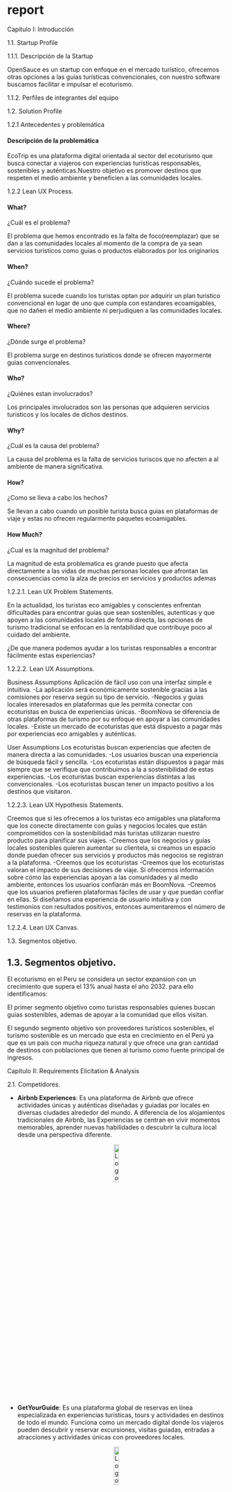 # report

Capítulo I: Introducción

1.1. Startup Profile

1.1.1. Descripción de la Startup

OpenSauce es un startup con enfoque en el mercado turístico, ofrecemos otras opciones a las guías turísticas convencionales, con nuestro software buscamos facilitar e impulsar el ecoturismo.

1.1.2. Perfiles de integrantes del equipo


1.2. Solution Profile

1.2.1 Antecedentes y problemática

#### Descripción de la problemática
EcoTrip es una plataforma digital orientada al sector del ecoturismo que busca conectar a viajeros con experiencias turísticas responsables, sostenibles y auténticas.Nuestro objetivo es promover destinos que respeten el medio ambiente y beneficien a las comunidades locales.

1.2.2 Lean UX Process.

#### What?

¿Cuál es el problema?

El problema que hemos encontrado es la falta de foco(reemplazar) que se dan a las comunidades locales al momento de la compra de ya sean servicios turisticos como guias o productos elaborados por los originarios

#### When?

¿Cuándo sucede el problema?

El problema sucede cuando los turistas optan por adquirir un plan turistico convencional en lugar de uno que cumpla con estandares ecoamigables, que no dañen el medio ambiente ni perjudiquen a las comunidades locales.

#### Where?

¿Dónde surge el problema?

El problema surge en destinos turisticos donde se ofrecen mayormente guias convencionales.

#### Who?

¿Quiénes estan involucrados?

Los principales involucrados son las personas que adquieren servicios turisticos y los locales de dichos destinos.

#### Why?

¿Cuál es la causa del problema?

La causa del problema es la falta de servicios turiscos que no afecten a al ambiente de manera significativa.

#### How?

¿Como se lleva a cabo los hechos?

Se llevan a cabo cuando un posible turista busca guias en plataformas de viaje y estas no ofrecen regularmente paquetes ecoamigables.

#### How Much?

¿Cual es la magnitud del problema?

La magnitud de esta problematica es grande puesto que afecta directamente a las vidas de muchas personas locales que afrontan las consecuencias como la alza de precios en servicios y productos ademas

1.2.2.1. Lean UX Problem Statements.

En la actualidad, los turistas eco amigables y conscientes enfrentan dificultades para encontrar guías que sean sostenibles, autenticas y que apoyen a las comunidades locales de forma directa, las opciones de turismo tradicional se enfocan en la rentabilidad que contribuye poco al cuidado del ambiente.

¿De que manera podemos ayudar a los turistas responsables a encontrar fácilmente estas experiencias?

1.2.2.2. Lean UX Assumptions.

Business Assumptions
Aplicación de fácil uso con una interfaz simple e intuitiva. -La aplicación será económicamente sostenible gracias a las comisiones por reserva según su tipo de servicio. -Negocios y guías locales interesados en plataformas que les permita conectar con ecoturistas en busca de experiencias únicas. -BoomNova se diferencia de otras plataformas de turismo por su enfoque en apoyar a las comunidades locales. -Existe un mercado de ecoturistas que está dispuesto a pagar más por experiencias eco amigables y auténticas.

User Assumptions
Los ecoturistas buscan experiencias que afecten de manera directa a las comunidades. -Los usuarios buscan una experiencia de búsqueda fácil y sencilla. -Los ecoturistas están dispuestos a pagar más siempre que se verifique que contribuimos a la a sostenibilidad de estas experiencias. -Los ecoturistas buscan experiencias distintas a las convencionales. -Los ecoturistas buscan tener un impacto positivo a los destinos que visitaron.


1.2.2.3. Lean UX Hypothesis Statements.

Creemos que si les ofrecemos a los turistas eco amigables una plataforma que los conecte directamente con guías y negocios locales que están comprometidos con la sostenibilidad más turistas utilizaran nuestro producto para planificar sus viajes. -Creemos que los negocios y guías locales sostenibles quieren aumentar su clientela, si creamos un espacio donde puedan ofrecer sus servicios y productos más negocios se registran a la plataforma. -Creemos que los ecoturistas -Creemos que los ecoturistas valoran el impacto de sus decisiones de viaje. Si ofrecemos información sobre cómo las experiencias apoyan a las comunidades y al medio ambiente, entonces los usuarios confiarán más en BoomNova. -Creemos que los usuarios prefieren plataformas fáciles de usar y que puedan confiar en ellas. Si diseñamos una experiencia de usuario intuitiva y con testimonios con resultados positivos, entonces aumentaremos el número de reservas en la plataforma.

1.2.2.4. Lean UX Canvas.



1.3. Segmentos objetivo.

## 1.3. Segmentos objetivo.

El ecoturismo en el Peru se considera un sector expansion con un crecimiento que supera el 13% anual hasta el año 2032. para ello identificamos:

El primer segmento objetivo como turistas responsables quienes buscan guias sostenibles, ademas de apoyar a la comunidad que ellos visitan.

El segundo segmento objetivo son proveedores turísticos sostenibles, el turismo sostenible es un mercado que esta en crecimiento en el Perú ya que es un pais con mucha riqueza natural y que ofrece una gran cantidad de destinos con poblaciones que tienen al turismo como fuente principal de ingresos.

Capítulo II: Requirements Elicitation & Analysis

2.1. Competidores.

- **Airbnb Experiences**: Es una plataforma de Airbnb que ofrece actividades únicas y auténticas diseñadas y guiadas por locales en diversas ciudades alrededor del mundo. A diferencia de los alojamientos tradicionales de Airbnb, las Experiencias se centran en vivir momentos memorables, aprender nuevas habilidades o descubrir la cultura local desde una perspectiva diferente.

<div align="center">
  <img src="./images/airbnb.png" alt="Logo de Airbnb" width="15%" />
</div>

- **GetYourGuide**: Es una plataforma global de reservas en línea especializada en experiencias turísticas, tours y actividades en destinos de todo el mundo. Funciona como un mercado digital donde los viajeros pueden descubrir y reservar excursiones, visitas guiadas, entradas a atracciones y actividades únicas con proveedores locales.

<div align="center">
  <img src="./images/gyg.png" alt="Logo de GetYourGuide" width="15%" />
</div>

- **Visit.org**: Visit.org es una plataforma global de reservas de experiencias de viaje con impacto social, que conecta a viajeros con tours y actividades operados por organizaciones sin fines de lucro (ONGs) y empresas sociales alrededor del mundo. Su objetivo es promover un turismo sostenible y responsable, donde el dinero gastado en experiencias beneficie directamente a comunidades locales y causas sociales.

<div align="center">
  <img src="./images/visit.png" alt="Logo de Visit.org" width="15%" />
</div>

2.1.1. Análisis competitivo.

<table>
  <tr>
    <th colspan="6" valign="top">Competitive Analysis Landscape</th>
  </tr>
  <tr>
    <td colspan="2" valign="top">¿Por qué llevar a cabo este análisis?</td>
    <td colspan="4" valign="top">El objetivo de este análisis es identificar las características de los competidores y encontrar maneras de diferenciarnos.</td>
  </tr>
  <tr>
    <td colspan="2" rowspan="2" valign="top">Startup y Competidores</td>
    <td valign="top">EcoTrip</td>
    <td valign="top">Airbnb Experiences</td>
    <td valign="top">GetYourGuide</td>
    <td valign="top">Visit.org</td>
  </tr>
  <tr>
    <td valign="top"><img src="./images/ecotrip.png" alt="Logo de EcoTrip" height="90px"></td>
    <td valign="top"><img src="./images/airbnb.png" alt="Logo de Airbnb" height="90px"></td>
    <td valign="top"><img src="./images/gyg.png" alt="Logo de GetYourGuide" height="100px"></td>
    <td valign="top"><img src="./images/visit.png" alt="Logo de Visit.org" height="100px"></td>
  </tr>
  <tr>
    <td rowspan="2" valign="top">Perfil</td>
    <td valign="top">Overview</td>
    <td valign="top">Plataforma que conecta viajeros con experiencias sostenibles, auténticas y responsables, priorizando el impacto ambiental y comunitario.</td>
    <td valign="top">Plataforma de Airbnb para experiencias guiadas por locales (culturales, gastronómicas, etc.).</td>
    <td valign="top">Plataforma global para reservar tours y actividades guiadas.</td>
    <td valign="top">Plataforma que ofrece actividades con impacto social y ambiental junto a ONGs y empresas sociales.</td>
  </tr>
  <tr>
    <td valign="top">Ventaja competitiva ¿Qué valor ofrece a los clientes?</td>
    <td valign="top">Diseño de experiencias sostenibles, conexión con comunidades indígenas, guías multilingües, impacto positivo medible.</td>
    <td valign="top">Fuerte comunidad de anfitriones y viajeros; integración con su app de alojamiento.</td>
    <td valign="top">Gran cobertura y variedad de actividades urbanas en múltiples idiomas.</td>
    <td valign="top">Enfoque exclusivo en impacto social con ONGs verificadas.</td>
  </tr>
  <tr>
    <td rowspan="2" valign="top">Perfil de Marketing</td>
    <td valign="top">Mercado objetivo</td>
    <td valign="top">Turistas responsables, viajeros eco-conscientes y proveedores turísticos sostenibles.</td>
    <td valign="top">Millennials, turistas urbanos, viajeros espontáneos.</td>
    <td valign="top">Turistas internacionales y locales que buscan tours estructurados.</td>
    <td valign="top">Empresas que quieren promover el turismo con impacto social.</td>
  </tr>
  <tr>
    <td valign="top">Estrategias de marketing</td>
    <td valign="top">Alianzas con ONGs, influencers sostenibles, campañas educativas.</td>
    <td valign="top">Marketing por redes sociales, publicidad en la app, boca a boca.</td>
    <td valign="top">SEO, anuncios pagados, campañas de video marketing.</td>
    <td valign="top">Alianzas B2B con ONGs y empresas.</td>
  </tr>
  <tr>
    <td rowspan="3" valign="top">Perfil de Producto</td>
    <td valign="top">Productos & Servicios</td>
    <td valign="top">Experiencias, voluntariados, guías locales, itinerarios inteligentes.</td>
    <td valign="top">Experiencias locales, clases, tours y talleres.</td>
    <td valign="top">Tours, tickets a atracciones, visitas guiadas.</td>
    <td valign="top">Actividades solidarias y de impacto (voluntariado, talleres).</td>
  </tr>
  <tr>
    <td valign="top">Precios & Costos</td>
    <td valign="top">Comisión por reserva (transparente), servicios premium opcionales.</td>
    <td valign="top">Comisión en cada experiencia + tarifa del anfitrión.</td>
    <td valign="top">Comisión y precios fijos por actividad.</td>
    <td valign="top">Costos varían según la ONG; comisión para Visit.org.</td>
  </tr>
  <tr>
    <td valign="top">Canales de distribución (Web y/o Móvil)</td>
    <td valign="top">Web y/o móvil</td>
    <td valign="top">Web y App móvil</td>
    <td valign="top">Web y App móvil</td>
    <td valign="top">Web (limitado en app)</td>
  </tr>
  <tr>
    <td rowspan="4" valign="top">Análisis SWOT</td>
    <td valign="top">Fortalezas</td>
    <td valign="top">Enfoque ecológico y social, propuesta diferenciada, nicho emergente.</td>
    <td valign="top">Marca reconocida, red global, integración con hospedajes.</td>
    <td valign="top">Amplia oferta, multilenguaje, presencia global.</td>
    <td valign="top">Alta credibilidad social, alianza con ONGs, impacto real.</td>
  </tr>
  <tr>
    <td valign="top">Debilidades</td>
    <td valign="top">Plataforma nueva, baja visibilidad, dependencia de terceros.</td>
    <td valign="top">Algunas experiencias no verificadas, saturación de oferta.</td>
    <td valign="top">Falta de personalización, enfoque más comercial.</td>
    <td valign="top">Oferta limitada geográficamente, poca variedad.</td>
  </tr>
  <tr>
    <td valign="top">Oportunidades</td>
    <td valign="top">Creciente interés por el ecoturismo, apoyo a lo local, viajeros conscientes.</td>
    <td valign="top">Expansión de experiencias virtuales.</td>
    <td valign="top">Crecimiento del turismo.</td>
    <td valign="top">Aumento del interés por turismo con propósito.</td>
  </tr>
  <tr>
    <td valign="top">Amenazas</td>
    <td valign="top">Competencia consolidada, regulación turística, baja adopción tecnológica local.</td>
    <td valign="top">Legislación local, críticas por experiencias no auténticas.</td>
    <td valign="top">Competencia con Airbnb y nuevas plataformas.</td>
    <td valign="top">Bajo conocimiento de marca en algunos países.</td>
  </tr>
</table>

2.1.2. Estrategias y tácticas frente a competidores.

Las estrategias de EcoTrip frente a sus competidores son:

- Evaluación sostenible verificada: A diferencia de Airbnb o Lokafy, todas las experiencias en EcoTrip pasarán por una validación basada en criterios ambientales, sociales y culturales.

- Asistencia personalizada con itinerarios inteligentes: Una herramienta gratuita para armar viajes a medida y un servicio premium para optimizar experiencias según presupuesto, tiempo e impacto.

- Servicio multilingüe y culturalmente contextualizado: Conexión entre turistas y guías que no solo hablen su idioma, sino que comprendan sus referencias culturales.

- Modelo inclusivo para proveedores pequeños: Plan freemium para que guías y comunidades puedan tener presencia en la plataforma sin costo inicial.

  2.2. Entrevistas.

  2.2.1. Diseño de entrevistas.

**Turistas Responsables**

- ¿Qué te motiva a viajar?
  (Explora si buscan aventura, relajación, conexión cultural, etc.)

- ¿Has participado antes en actividades de turismo sostenible o comunitario? ¿Cómo fue tu experiencia?

- ¿Qué factores tomas en cuenta al elegir un destino o experiencia turística?

- ¿Qué tan importante es para ti el impacto ambiental y social del lugar o actividad que visitas?

- ¿Qué canales usas normalmente para planear o reservar tus viajes? (Webs, apps, redes sociales, agencias, etc.)

- ¿Cuáles han sido tus principales frustraciones al buscar experiencias de viaje más auténticas o sostenibles?

- ¿Qué dispositivos usas normalmente para organizar tus viajes? (Laptop, smartphone, tablet)

**Proveedores Sostenibles**

- ¿Cómo describirías los servicios o experiencias que ofreces a los turistas?

- ¿Qué te motivó a ofrecer experiencias turísticas sostenibles o comunitarias?

- ¿Cuáles son tus principales desafíos para atraer y conectar con turistas?

- ¿Qué medios usas actualmente para promocionar tus servicios? ¿Con qué frecuencia los usas?

- ¿Qué tipo de turistas suelen visitarte? ¿Qué valoran más de lo que ofreces?

- ¿Has tenido alguna experiencia con plataformas digitales de turismo? ¿Cómo fue?

- ¿Qué mejoras te gustaría ver en la forma de promocionar y gestionar tus experiencias?

  2.2.2. Registro de entrevistas.

#### Entrevista 1 - Cliente

**Entrevistador:** Anderson Gonza

**Entrevistado:** Salvador Salinas

Edad: 23 años

Ocupación: Programador freelance

Residencia: Lima, Perú

**Link de la entrevista:** https://upcedupe-my.sharepoint.com/:v:/g/personal/u202120836_upc_edu_pe/EdIFRKsWsE5NkDlJaW2rn24BLqDtL3K0gaUY9ADINi2FhQ?nav=eyJyZWZlcnJhbEluZm8iOnsicmVmZXJyYWxBcHAiOiJPbmVEcml2ZUZvckJ1c2luZXNzIiwicmVmZXJyYWxBcHBQbGF0Zm9ybSI6IldlYiIsInJlZmVycmFsTW9kZSI6InZpZXciLCJyZWZlcnJhbFZpZXciOiJNeUZpbGVzTGlua0NvcHkifX0&e=Fkm3lW

<div align="center">
  <img src="./images/Salvador.PNG" alt="img-entrevista" width="100%" />
</div>

#### Resumen de la entrevista

Salvador es un programador freelance que viaja solo con mochila, buscando autenticidad y mínimo impacto ambiental. Ha hecho voluntariados de reforestación y organiza sus viajes desde su smartphone usando Instagram y blogs. Le frustra no encontrar fácilmente experiencias verdaderamente auténticas.

#### Entrevista 2 - Cliente

**Entrevistador:** Anderson Gonza

**Entrevistado:** Marcos

Edad: 20 años

Ocupación: Estudiante de Ingeniería Ambiental

Residencia: Lima, Perú

**Link de la entrevista:** https://upcedupe-my.sharepoint.com/:v:/g/personal/u202120836_upc_edu_pe/Ecn81ZUtC0lIkv0iftk907QBCUFv5cW5h4287FDTk1YFZg?nav=eyJyZWZlcnJhbEluZm8iOnsicmVmZXJyYWxBcHAiOiJPbmVEcml2ZUZvckJ1c2luZXNzIiwicmVmZXJyYWxBcHBQbGF0Zm9ybSI6IldlYiIsInJlZmVycmFsTW9kZSI6InZpZXciLCJyZWZlcnJhbFZpZXciOiJNeUZpbGVzTGlua0NvcHkifX0&e=rXdblg

<div align="center">
  <img src="./images/Marcos.PNG" alt="img-entrevista" width="100%" />
</div>

#### Resumen de la entrevista

Marcos estudia ingeniería ambiental y viaja para aprender y colaborar directamente en conservación. Ha trabajado en rescates de animales en la selva y busca proyectos donde pueda involucrarse de verdad. Le molesta la falta de transparencia sobre el impacto real de muchas experiencias turísticas.

#### Entrevista 3 - Cliente

**Entrevistador:** Anderson Gonza

**Entrevistado:** Oscar

Edad: 22 años

Ocupación: Estudiante de Administración de Empresas

Residencia: Lima, Perú

**Link de la entrevista:** https://upcedupe-my.sharepoint.com/:v:/g/personal/u202120836_upc_edu_pe/EeFNDUDzBBxHk-pqT2t1R4kBIZztjxTs9ATdjn360LJ90g?nav=eyJyZWZlcnJhbEluZm8iOnsicmVmZXJyYWxBcHAiOiJPbmVEcml2ZUZvckJ1c2luZXNzIiwicmVmZXJyYWxBcHBQbGF0Zm9ybSI6IldlYiIsInJlZmVycmFsTW9kZSI6InZpZXciLCJyZWZlcnJhbFZpZXciOiJNeUZpbGVzTGlua0NvcHkifX0&e=yI1daS

<div align="center">
  <img src="./images/Oscar.PNG" alt="img-entrevista" width="100%" />
</div>

#### Resumen de la entrevista

Oscar, estudiante de administración, viaja con amigos para desconectarse de la rutina. Le gustan los destinos únicos y económicos, y aunque antes no pensaba en el impacto social o ambiental, ahora sí lo valora. Se inspira en TikTok e Instagram, pero le cuesta confiar en que las experiencias sean realmente sostenibles.

#### Entrevista 4 - Provedor

**Entrevistador:** Anderson Gonza

**Entrevistado:** Joaquin

Edad: 27 años

Rol: Propietario de un ecohostal en Oxapampa

Tipo: Emprendimiento ecológico privado

**Link de la entrevista:** https://upcedupe-my.sharepoint.com/:v:/g/personal/u202120836_upc_edu_pe/EVwxh00o199Mt8Xyh5limHABwAnrKvxi8nO9BWHetalSrA?nav=eyJyZWZlcnJhbEluZm8iOnsicmVmZXJyYWxBcHAiOiJPbmVEcml2ZUZvckJ1c2luZXNzIiwicmVmZXJyYWxBcHBQbGF0Zm9ybSI6IldlYiIsInJlZmVycmFsTW9kZSI6InZpZXciLCJyZWZlcnJhbFZpZXciOiJNeUZpbGVzTGlua0NvcHkifX0&e=Oa3bhT

<div align="center">
  <img src="./images/Joaquin.PNG" alt="img-entrevista" width="100%" />
</div>

#### Resumen de la entrevista

Joaquín dirige un ecohostal en Oxapampa donde mezcla naturaleza, gastronomía local y rutas poco conocidas. Aunque Airbnb e Instagram lo ayudan a atraer turistas, le gustaría menos dependencia de plataformas y más apoyo para destacar su propuesta ecológica auténtica.

#### Entrevista 5 - Provedor

**Entrevistador:** Anderson Gonza

**Entrevistado:** Lizeth

Edad: 26 años

Rol: Coordinadora de programas de conservación en una ONG ambiental en Tarapoto.

Tipo: Organización sin fines de lucro

**Link de la entrevista:** https://upcedupe-my.sharepoint.com/:v:/g/personal/u202120836_upc_edu_pe/EUwfonQnWXVLoY9hKMP6mxMBNzYCQ68ym8faLh5DOd50xA?nav=eyJyZWZlcnJhbEluZm8iOnsicmVmZXJyYWxBcHAiOiJPbmVEcml2ZUZvckJ1c2luZXNzIiwicmVmZXJyYWxBcHBQbGF0Zm9ybSI6IldlYiIsInJlZmVycmFsTW9kZSI6InZpZXciLCJyZWZlcnJhbFZpZXciOiJNeUZpbGVzTGlua0NvcHkifX0&e=Z8aIda

<div align="center">
  <img src="./images/Lizeth.PNG" alt="img-entrevista" width="100%" />
</div>

#### Resumen de la entrevista

Lizet coordina voluntariados de conservación en Tarapoto a través de una ONG. Trabaja duro para acercar a jóvenes a causas ambientales reales, pero a veces le cuesta transmitir el valor de estas experiencias. Sueña con una red que priorice proyectos pequeños con impacto genuino.

#### Entrevista 6 - Provedor

**Entrevistador:** Anderson Gonza

**Entrevistado:** Luis Quispe

Edad: 25 años

Rol: Líder joven de una comunidad que ofrece caminatas con guías locales en Cusco.

Tipo: Comunidad rural

**Link de la entrevista:** https://upcedupe-my.sharepoint.com/:v:/g/personal/u202120836_upc_edu_pe/EUdLuGiA06VDpBGteTFbhyIB_9ZJuZgivAOjZQ8Jj0vthA?nav=eyJyZWZlcnJhbEluZm8iOnsicmVmZXJyYWxBcHAiOiJPbmVEcml2ZUZvckJ1c2luZXNzIiwicmVmZXJyYWxBcHBQbGF0Zm9ybSI6IldlYiIsInJlZmVycmFsTW9kZSI6InZpZXciLCJyZWZlcnJhbFZpZXciOiJNeUZpbGVzTGlua0NvcHkifX0&e=6TbLRD

<div align="center">
  <img src="./images/Luis.PNG" alt="img-entrevista" width="100%" />
</div>

#### Resumen de la entrevista

Luis lidera una comunidad en Cusco que ofrece caminatas ancestrales y talleres culturales. Su gran reto es competir con agencias grandes y hacerse visible online. Usa Instagram y WhatsApp, y quisiera que se reconozca más el valor real de las experiencias comunitarias.

2.2.3. Análisis de entrevistas.

### Segmento: Turistas Jóvenes

#### Perfil General:

Edad: 20 a 23 años

Residencia: Lima, Perú

Ocupación: Estudiantes universitarios y profesionales jóvenes

Modalidad de viaje: Viajan solos o en grupos de amigos

Motivaciones de viaje: Búsqueda de experiencias auténticas, conexión con la naturaleza y aprendizaje cultural​

#### Características Comunes:

Conciencia ambiental: Muestran preocupación por el impacto ambiental y social de sus viajes.

Participación en turismo sostenible: El 100% ha participado en actividades de turismo sostenible o comunitario.

Canales de planificación: Todos utilizan redes sociales y plataformas digitales para planificar sus viajes.

Frustraciones comunes: El 100% expresa dificultades para identificar experiencias verdaderamente sostenibles y evitar el "greenwashing"(publicidad engañosa).

### Segmento: Proveedores de Turismo Sostenible

#### Perfil General:

Edad: 25 a 30 años

Ubicación: Regiones como Cusco, Oxapampa y Tarapoto

Tipo de organización: Comunidad rural, emprendimiento ecológico privado y ONG ambiental

Roles: Líder comunitario, propietario de ecohostal y coordinador de programas de conservación​

#### Características Comunes:

Oferta de servicios: El 100% ofrece experiencias auténticas que incluyen actividades culturales, educativas y de conservación.

Motivación: Todos están motivados por la preservación cultural y ambiental, así como por el desarrollo sostenible de sus comunidades.

Canales de promoción: Todos utilizan plataformas digitales como Instagram, Airbnb y Booking para promocionar sus servicios.

Desafíos comunes: El 100% enfrenta dificultades para competir con grandes operadores turísticos y lograr visibilidad en plataformas digitales.​

2.3. Needfinding.

Con el propósito de desarrollar una app que satisfaga las necesidades particulares de los usuarios, Ecotrip llevará a cabo la identificación del User persona, User Task Matrix, User Journey Maps y Empathy Mapping.

2.3.1. User Personas.

Para esta sección se han creado personajes ficticios, cada uno diseñado para representar a un segmento específico de usuarios. La información utilizada para desarrollar estos "User personas" proviene de entrevistas previas realizadas a cada segmento objetivo. Estas entrevistas tenían como objetivo comprender mejor a las personas a las que se dirige la aplicación. Se consideraron datos demográficos, metas, motivaciones, frustraciones, marcas relacionadas con el tema de la aplicación, canales digitales más utilizados, entre otros. La creación de esta sección se llevó a cabo utilizando la plataforma UXPressia.

- **Segmento objetivo: Programador Freelance y Turista**

![User Persona: Salvador](images/SalvadorSalinas.png)

2.3.2. User Task Matrix.

En esta sección se presenta el user task matrix, herramienta centrada en los segmentos objetivos, que nos permitirá identificar las tareas y objetivos claves de los usuarios. Además, nos permitirá priorizar características y funcionalidades al momento de realizar el product backlog. Para la frecuencia se han considerado cinco opciones:nunca ,casi nunca, a veces, a menudo ,siempre; y para la importancia tres opciones: bajo, medio, alto". En relación con la matriz de tareas de los usuarios, podemos identificar tanto las tareas de mayor frecuencia como las de mayor importancia, así como las diferencias y similitudes entre los diferentes tipos de usuarios.

<table><tr><th rowspan="2" valign="top"><b><i>User task Matrix</i></b></th><th colspan="2" valign="top"><b><i>Salvador Salinas</i></b></th><th colspan="2" valign="top"><p><b><i>xxxxxxxxxx</i></b> </p><p><b><i></i></b></p></th></tr>
<tr><td valign="top"><b><i>Frecuencia</i></b> </td><td valign="top"><b><i>Importancia</i></b></td><td valign="top"><b><i>Frecuencia</i></b> </td><td valign="top"><b><i>Importancia</i></b></td></tr>
<tr><td>Registrarse</td><td><b><i>Una vez</i></b></td><td><b><i>Alta</i></b></td><td><b><i>Una vez</i></b></td><td><b><i>Alta</i></b></td></tr>
<tr><td>Iniciar sesión</td><td><b><i>Siempre</i></b></td><td><b><i>Alta</i></b></td><td><b><i>Siempre</i></b></td><td><b><i>Alta</i></b></td></tr>
<tr><td>Buscar tours</td><td><b><i>Siempre</i></b></td><td><b><i>Alta</i></b></td><td><b><i>Siempre</i></b></td><td><b><i>Alta</i></b></td></tr>
<tr><td>Reservar tours</td><td><b><i>Siempre</i></b></td><td><b><i>Alta</i></b></td><td><b><i>Siempre</i></b></td><td><b><i>Alta</i></b></td></tr>
<tr><td>Crear reseñas/comentarios</td><td><b><i>Siempre</i></b></td><td><b><i>Media</i></b></td><td><b><i>Siempre</i></b></td><td><b><i>Media</i></b></td></tr>
<tr><td>Editar perfil</td><td><b><i>Siempre</i></b></td><td><b><i>Alta</i></b></td><td><b><i>Siempre</i></b></td><td><b><i>Alta</i></b></td></tr>
<tr><td>Guardar tours favoritos</td><td><b><i>Siempre</i></b></td><td><b><i>Medio</i></b></td><td><b><i>Siempre</i></b></td><td><b><i>Medio</i></b></td></tr>
<tr><td>Recibir recomendaciones personalizadas</td><td><b><i>A veces</i></b></td><td><b><i>Baja</i></b></td><td><b><i>Casi nunca</i></b></td><td><b><i>Baja</i></b></td></tr>
</table>

**Para los Turistas Frecuentes, las tareas más importantes y recurrentes incluyen:**

- Buscar y reservar tours: Son actividades clave que definen su experiencia continua en la plataforma, por lo tanto tienen una frecuencia alta y una importancia alta.
- Guardar tours favoritos: Les permite planificar y comparar opciones, mejorando la experiencia personalizada.
- Recibir recomendaciones personalizadas: Es fundamental para facilitarles nuevas experiencias alineadas con sus intereses, por eso es tanto frecuente como valiosa.
- Iniciar sesión y editar perfil: Aunque rutinarias, son necesarias para una navegación fluida.

**Por otro lado, para los Turistas Ocasionales, las tareas más relevantes son:**

- Registrarse e iniciar sesión: Aunque menos frecuentes, son esenciales para acceder a cualquier funcionalidad dentro de la plataforma.
- Reservar tours: A pesar de ser usada ocasionalmente, tiene una alta importancia cuando ocurre.
- Buscar tours: Se realiza con menos frecuencia, pero es clave en su momento de decisión.

Ambos tipos de turistas comparten el interés por reservar tours y acceder al contenido básico, pero las funcionalidades como recomendaciones o guardar favoritos son significativamente más relevantes para los usuarios frecuentes. Esto refleja las diferentes necesidades y comportamientos entre quienes usan la plataforma esporádicamente frente a quienes la integran en su estilo de vida viajero.

2.3.3. User Journey Mapping.

En esta sección, se describen en detalle los User Journey Mapping para dos perfiles distintos de usuarios de la plataforma de turismo responsable: los Turistas Ocasionales y los Turistas Frecuentes. Estos mapas proporcionan una visión integral del recorrido que cada tipo de usuario realiza dentro del sistema, desde el primer contacto con la plataforma hasta su uso habitual y su interacción continua con las funcionalidades ofrecidas. Se destacan las etapas clave, las emociones y necesidades específicas de cada usuario, para asegurar una comprensión clara de su experiencia global.

_Para Turistas Ocasionales_

- El recorrido del Turista Ocasional comienza generalmente por la búsqueda de opciones de viaje de manera espontánea, motivado por una necesidad puntual de escapar de la rutina o aprovechar una oportunidad (vacaciones, feriados, etc.). Su primer contacto con la plataforma suele ser a través de búsquedas orgánicas o recomendaciones de terceros.

- Una vez dentro, realiza el registro para poder acceder a contenido completo y proceder con la reserva de un tour. La experiencia debe ser intuitiva y sin fricción, ya que este tipo de usuario no está habituado a navegar frecuentemente por plataformas de este tipo.
- Después de su experiencia en el tour, puede dejar una reseña ocasional, aunque en muchos casos no vuelve a usar la plataforma a corto plazo, a menos que se generen recordatorios o recomendaciones personalizadas en el futuro.

_Para Turistas Frecuentes_

- El Turista Frecuente tiene un comportamiento más estratégico y constante. Su viaje inicia incluso antes del registro, con una exploración activa de opciones, muchas veces comparando múltiples experiencias de turismo responsable.
- Este usuario se registra con la intención de aprovechar funcionalidades avanzadas como guardar tours favoritos, recibir recomendaciones personalizadas, y gestionar múltiples reservas. Navega regularmente la plataforma, mantiene actualizado su perfil, y deja reseñas de sus experiencias, valorando la posibilidad de interactuar con la comunidad y contribuir a la mejora de los servicios ofrecidos.
- Su viaje es cíclico: busca, compara, reserva, evalúa, y repite. A lo largo del tiempo, se convierte en un embajador de la marca, recomendando la plataforma a otros viajeros y contribuyendo activamente a la mejora de los contenidos.

Tanto los Turistas Ocasionales como los Turistas Frecuentes comparten el deseo de acceder a experiencias significativas y auténticas de turismo responsable. Sin embargo, sus interacciones con la plataforma difieren en profundidad y frecuencia.

- #### _Turistas Ocasionales_

  | Etapa                    | Acción del usuario (Turista ocasional)       | Emoción      | Canal               | Oportunidad de mejora                          |
  | ------------------------ | -------------------------------------------- | ------------ | ------------------- | ---------------------------------------------- |
  | Descubrimiento           | Encuentra la plataforma por redes o buscador | Curiosidad   | Web, redes sociales | Mejorar posicionamiento SEO y contenido visual |
  | Registro                 | Se registra para ver detalles de un tour     | Interés      | Página web          | Simplificar el proceso de registro             |
  | Exploración              | Navega tours sin un objetivo claro           | Confusión    | Navegador           | Sugerencias iniciales según localización       |
  | Reserva                  | Selecciona y reserva un tour                 | Satisfacción | Página de reservas  | Ofrecer asistencia en tiempo real              |
  | Participación en el tour | Asiste a la actividad                        | Entusiasmo   | Presencial          | Recordatorios y checklist antes del tour       |
  | Post-experiencia         | Puede dejar una reseña o no                  | Desconexión  | Email, web          | Incentivar feedback con recompensas            |

- #### _Turistas Frecuentes_

  | Etapa                    | Acción del usuario (Turista frecuente)    | Emoción     | Canal             | Oportunidad de mejora                   |
  | ------------------------ | ----------------------------------------- | ----------- | ----------------- | --------------------------------------- |
  | Descubrimiento           | Visita frecuente para buscar nuevos tours | Entusiasmo  | App, web          | Notificaciones personalizadas           |
  | Registro                 | Ya registrado                             | Confianza   | Web/App           | Acceso rápido con login automático      |
  | Exploración              | Usa filtros, compara, guarda favoritos    | Seguridad   | App, navegador    | Mostrar experiencias similares          |
  | Reserva                  | Reserva múltiples tours                   | Expectativa | Plataforma        | Ofrecer paquetes personalizados         |
  | Participación en el tour | Asiste a las actividades                  | Entusiasmo  | Presencial        | Opciones de compartir en redes sociales |
  | Post-experiencia         | Deja reseña y comparte experiencia        | Compromiso  | Web, email, redes | Programa de fidelización o referidos    |

  2.3.4. Empathy Mapping.

En esta sección se aborda el Empathy Mapping, una herramienta esencial para elaborar perfiles detallados de los user personas y profundizar en la comprensión de su perspectiva y experiencia. Cada user persona se analiza a través de cinco elementos cruciales: lo que el usuario ve, escucha,dice, hace y siente. Además, se identifican los problemas (pains) y beneficios (gains) de acuerdo con una serie de preguntas estratégicas:¿Qué preocupaciones o desafíos enfrenta el usuario en su trabajo diario?¿Qué mejoras o soluciones podrían resolver los problemas identificados?¿Qué argumentos podrían persuadir al usuario de que nuestra solución es la mejor opción para satisfacer sus necesidades profesionales?

En esta sección se aborda el Empathy Mapping, una herramienta esencial para construir perfiles detallados de los user personas y profundizar en la comprensión de su perspectiva y experiencia durante la interacción con la plataforma. Este análisis se ha estructurado considerando cinco elementos clave: lo que el usuario ve, escucha, dice, hace y siente, además de identificar los problemas (pains) y beneficios (gains) que marcan su recorrido y necesidades.

- **Segmento: Turistas Frecuentes**

| Etapa                | Registro                            | Búsqueda de tours                      | Reserva                               | Experiencia del tour                        | Revisión y seguimiento                     |
| -------------------- | ----------------------------------- | -------------------------------------- | ------------------------------------- | ------------------------------------------- | ------------------------------------------ |
| **User goals**       | Acceder rápidamente a su cuenta     | Encontrar experiencias únicas y nuevas | Reservar sin repetir datos            | Tener un servicio ágil y profesional        | Dejar feedback o repetir experiencia       |
| **Touchpoints**      | Login con Google/Facebook           | Filtros avanzados, tours recomendados  | Perfil guardado con datos precargados | Confirmaciones automáticas, asistencia 24/7 | Correo de agradecimiento, link a favoritos |
| **Customer Thought** | “Ya tengo cuenta, quiero entrar ya” | “¿Hay algo nuevo o diferente?”         | “¿Puedo reservar en 2 clics?”         | “¿Tendré soporte si algo falla?”            | “¿Vale la pena repetir o recomendar?”      |
| **Experience**       | 😄 Rápida y eficiente               | 🙂 Curiosa y motivada                  | 😄 Satisfactoria                      | 😄 Profesional y sin contratiempos          | 😄 Positiva y leal                         |
| **Ideas/Opps**       | Recordar sesión automáticamente     | Notificaciones de nuevos tours         | Botón de reserva rápida               | Chatbot o número de contacto directo        | Programa de recompensas o referidos        |

- **Segmento: Turistas Ocasionales**

| Etapa                | Registro                        | Búsqueda de tours                              | Reserva                              | Experiencia del tour                  | Revisión y seguimiento          |
| -------------------- | ------------------------------- | ---------------------------------------------- | ------------------------------------ | ------------------------------------- | ------------------------------- |
| **User goals**       | Crear cuenta fácilmente         | Encontrar un tour accesible sin mucho esfuerzo | Reservar rápido y sin complicaciones | Tener una experiencia guiada y clara  | Confirmar que todo salió bien   |
| **Touchpoints**      | Registro con email o Google     | Tours destacados, búsqueda sencilla            | Pasarela de pago clara y guiada      | Instrucciones por correo/WhatsApp     | Enlace a reseña, agradecimiento |
| **Customer Thought** | “¿Esto es fácil o toma tiempo?” | “¿Este tour vale la pena?”                     | “¿Es seguro pagar aquí?”             | “¿Sabré a dónde ir y qué hacer?”      | “¿Debo dejar una opinión?”      |
| **Experience**       | 🙂 Intuitiva                    | 😐 Un poco indecisa                            | 🙂 Clara y sin estrés                | 🙂 Cómoda y bien organizada           | 🙂 Positiva, pero breve         |
| **Ideas/Opps**       | Acceso simplificado o invitado  | Mostrar reseñas visibles y puntuación          | Asistente visual durante la reserva  | Alertas automáticas y contacto rápido | Incentivo por dejar reseña      |

2.3.5. As-is Scenario Mapping.

En esta sección se presenta el As-is Scenario Mapping para cada uno de los segmentos de usuarios identificados: Turistas Frecuentes y Turistas Ocasionales. Este análisis tiene como objetivo visualizar cómo interactúan actualmente estos usuarios con plataformas digitales para planificar y reservar experiencias de viaje, y así detectar puntos de mejora, frustraciones y oportunidades no exploradas.

El proceso contempla las siguientes fases clave: Descubrimiento, Evaluación, Reserva, Experiencia y Seguimiento. En cada una se destacan tanto los aspectos positivos como negativos vividos por los usuarios, así como las áreas en las que aún se requiere mayor investigación.

_As-is Scenario mapping: Turistas Frecuentes_

![As-Is: frecuentes](images/As-is_ScenarioMapping1.png)

_As-is Scenario mapping: Turistas Ocasionales_

![As-Is: frecuentes](images/As-is_ScenarioMapping2.png)

2.4. Ubiquitous Language.

Capítulo III: Requirements Specification

3.1. To-Be Scenario Mapping.

3.2. User Stories.

3.3. Impact Mapping.

#### Mapa de segmento turistas responsable:

<img src= "images/imp.map_1ST.PNG">

<img src= "images/imp.map._2ST.PNG">

#### Mapa de segmento proveedores turisticos ecologicos:

<img src= "images/imp.map_3SP.PNG">

3.4. Product Backlog.


|ID | Título | Prioridad | Descripción|
|--------------|--------------|--------------|--------------|
|US-01 | Ver lista de experiencias sostenibles | Alta | Como turista ocasional quiero ver una lista de experiencias para explorar qué ofrece EcoTrip.|
|US-01.1 | Filtrar experiencias por tipo | Alta | Como turista frecuente quiero filtrar experiencias por tipo para encontrar lo que me interesa.|
|US-02 | Registro de proveedores | Alta | Como proveedor quiero registrarme para ofrecer mis servicios turísticos sostenibles.|
|US-02.1 | Aprobación de proveedor | Alta | Como administrador quiero revisar y aprobar solicitudes de proveedores.|
|US-03 | Crear plan de viaje personalizado | Media | Como turista frecuente quiero armar mi propio itinerario con actividades y hospedajes.|
|US-03.1 | Sugerencias de itinerario basadas en intereses | Media | Como turista ocasional quiero recibir sugerencias de actividades según mi perfil.|
|US-04 | Conexión con guías turísticos | Alta | Como turista frecuente quiero contactar guías que hablen mi idioma.|
|US-04.1 | Reservar guía específico | Media | Como turista ocasional quiero poder reservar a un guía en específico.|
|US-05 | Reservar y pagar experiencias | Alta | Como turista frecuente quiero reservar y pagar actividades de manera fácil.|
|US-05.1 | Cancelar reserva y recibir reembolso | Media | Como turista ocasional quiero cancelar mi reserva si no podré asistir.|
|US-06 | Página informativa sobre EcoTrip | Media | Como visitante quiero saber qué es EcoTrip y qué servicios ofrece.|
|US-06.1 | Ver testimonios de otros viajeros | Baja | Como visitante quiero leer opiniones para confiar en la plataforma.|
|US-07 | Gestión del portafolio de proveedores | Alta | Como proveedor quiero agregar, editar o eliminar mis experiencias.|
|US-08 | Mejorar visibilidad de proveedores | Media | Como proveedor quiero mostrar mis calificaciones y reseñas públicas.|
|US-09 | Registro y validación fácil para proveedores | Alta | Como proveedor quiero un proceso de registro rápido y sencillo.|
|US-10 | Recibir pagos seguros como proveedor | Alta | Como proveedor quiero recibir mis pagos de manera segura y poder ver mi historial.|

Capítulo IV: Product Design

4.1. Style Guidelines.

4.1.1. General Style Guidelines.

4.1.2. Web Style Guidelines.

4.2. Information Architecture.

4.2.1. Organization Systems.

4.2.2. Labeling Systems.

4.2.3. SEO Tags and Meta Tags

4.2.4. Searching Systems.

4.2.5. Navigation Systems.

4.3. Landing Page UI Design.

4.3.1. Landing Page Wireframe.

4.3.2. Landing Page Mock-up.

4.4. Web Applications UX/UI Design.

4.4.1. Web Applications Wireframes.

4.4.2. Web Applications Wireflow Diagrams.

4.4.2. Web Applications Mock-ups.

4.4.3. Web Applications User Flow Diagrams.

4.5. Web Applications Prototyping.

4.6. Domain-Driven Software Architecture.

4.6.1. Software Architecture Context Diagram.

4.6.2. Software Architecture Container Diagrams.

4.6.3. Software Architecture Components Diagrams.

4.7. Software Object-Oriented Design.

4.7.1. Class Diagrams.

4.7.2. Class Dictionary.

4.8. Database Design.

4.8.1. Database Diagram.

Capítulo V: Product Implementation, Validation & Deployment

5.1. Software Configuration Management.

5.1.1. Software Development Environment Configuration.

5.1.2. Source Code Management.

5.1.3. Source Code Style Guide & Conventions.

5.1.4. Software Deployment Configuration.

5.2. Landing Page, Services & Applications Implementation.

5.2.X. Sprint n

5.2.X.1. Sprint Planning n.

5.2.X.2. Aspect Leaders and Collaborators.

5.2.X.3. Sprint Backlog n.

5.2.X.4. Development Evidence for Sprint Review.

5.2.X.5. Execution Evidence for Sprint Review.

5.2.X.6. Services Documentation Evidence for Sprint Review.

5.2.X.7. Software Deployment Evidence for Sprint Review.

5.2.X.8. Team Collaboration Insights during Sprint.

7/35

5.3. Validation Interviews.

5.3.1. Diseño de Entrevistas.

5.3.2. Registro de Entrevistas.

5.3.3. Evaluaciones según heurísticas.

5.4. Video About-the-Product.

Conclusiones
Conclusiones y recomendaciones.
Video About-the-Team.
Bibliografía
Anexos
